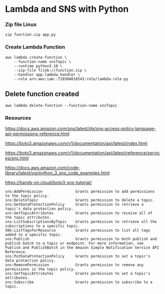 # Lambda and SNS with Python


### Zip file Linux

```
zip function.zip app.py

```

### Create Lambda Function 

```
aws lambda create-function \
    --function-name snsTopic \
    --runtime python3.10 \
    --zip-file fileb://function.zip \
    --handler app.lambda_handler \
    --role arn:aws:iam::710304818543:role/lambda-role-py
```





## Delete function created
```
aws lambda delete-function --function-name snsTopic
```

### Resources

https://docs.aws.amazon.com/sns/latest/dg/sns-access-policy-language-api-permissions-reference.html

https://boto3.amazonaws.com/v1/documentation/api/latest/index.html

https://boto3.amazonaws.com/v1/documentation/api/latest/reference/services/sns.html

https://docs.aws.amazon.com/code-library/latest/ug/python_3_sns_code_examples.html

https://hands-on.cloud/boto3-sns-tutorial/


```
sns:AddPermission 	            Grants permission to add permissions to the topic policy.
sns:DeleteTopic 	            Grants permission to delete a topic.
sns:GetDataProtectionPolicy 	Grants permission to retrieve a topic's data protection policy.
sns:GetTopicAttributes 	        Grants permission to receive all of the topic attributes.
sns:ListSubscriptionsByTopic 	Grants permission to retrieve all the subscriptions to a specific topic.
SNS:ListTagsForResource 	    Grants permission to list all tags added to a specific topic.
sns:Publish 	                Grants permission to both publish and publish batch to a topic or endpoint. For more information, see Publish and PublishBatch in the Amazon Simple Notification Service API Reference.
sns:PutDataProtectionPolicy 	Grants permission to set a topic's data protection policy.
sns:RemovePermission 	        Grants permission to remove any permissions in the topic policy.
sns:SetTopicAttributes 	        Grants permission to set a topic's attributes.
sns:Subscribe 	                Grants permission to subscribe to a topic.
```

 	                